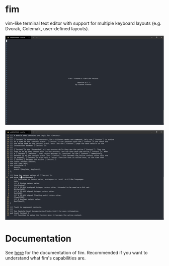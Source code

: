 # fim
vim-like terminal text editor with support for multiple keyboard layouts (e.g. Dvorak, Colemak, user-defined layouts).

![image info](./homescreen.png)

![image info](./context_example.png)

# Documentation
See [here](https://carsonfoster.github.io/fim/) for the documentation of fim. Recommended if you want to understand what fim's capabilities are.
